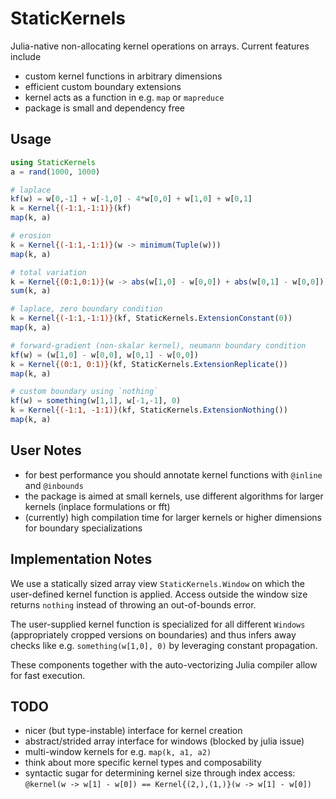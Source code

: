 # StaticKernels

Julia-native non-allocating kernel operations on arrays.
Current features include

- custom kernel functions in arbitrary dimensions
- efficient custom boundary extensions
- kernel acts as a function in e.g. `map` or `mapreduce`
- package is small and dependency free

## Usage

```julia
using StaticKernels
a = rand(1000, 1000)

# laplace
kf(w) = w[0,-1] + w[-1,0] - 4*w[0,0] + w[1,0] + w[0,1]
k = Kernel{(-1:1,-1:1)}(kf)
map(k, a)

# erosion
k = Kernel{(-1:1,-1:1)}(w -> minimum(Tuple(w)))
map(k, a)

# total variation
k = Kernel{(0:1,0:1)}(w -> abs(w[1,0] - w[0,0]) + abs(w[0,1] - w[0,0]))
sum(k, a)

# laplace, zero boundary condition
k = Kernel{(-1:1,-1:1)}(kf, StaticKernels.ExtensionConstant(0))
map(k, a)

# forward-gradient (non-skalar kernel), neumann boundary condition
kf(w) = (w[1,0] - w[0,0], w[0,1] - w[0,0])
k = Kernel{(0:1, 0:1)}(kf, StaticKernels.ExtensionReplicate())
map(k, a)

# custom boundary using `nothing`
kf(w) = something(w[1,1], w[-1,-1], 0)
k = Kernel{(-1:1, -1:1)}(kf, StaticKernels.ExtensionNothing())
map(k, a)
```

## User Notes

- for best performance you should annotate kernel functions with `@inline` and
  `@inbounds`
- the package is aimed at small kernels, use different algorithms for larger
  kernels (inplace formulations or fft)
- (currently) high compilation time for larger kernels or higher dimensions for
  boundary specializations

## Implementation Notes

We use a statically sized array view `StaticKernels.Window` on which the
user-defined kernel function is applied. Access outside the window size returns
`nothing` instead of throwing an out-of-bounds error.

The user-supplied kernel function is specialized for all different `Windows`
(appropriately cropped versions on boundaries) and thus infers away checks like
e.g. `something(w[1,0], 0)` by leveraging constant propagation.

These components together with the auto-vectorizing Julia compiler allow for
fast execution.


## TODO

- nicer (but type-instable) interface for kernel creation
- abstract/strided array interface for windows (blocked by julia issue)
- multi-window kernels for e.g. `map(k, a1, a2)`
- think about more specific kernel types and composability
- syntactic sugar for determining kernel size through index access:
  `@kernel(w -> w[1] - w[0]) == Kernel{(2,),(1,)}(w -> w[1] - w[0])`
